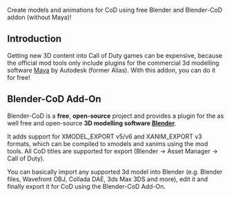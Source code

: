 Create models and animations for CoD using free Blender and Blender-CoD addon (without Maya)!

## Introduction ##

Getting new 3D content into Call of Duty games can be expensive, because the official mod tools only include plugins for the commercial 3d modelling software [Maya](http://usa.autodesk.com/maya/) by Autodesk (former Alias). With this addon, you can do it for free!


## Blender-CoD Add-On ##

Blender-CoD is a **free**, **open-source** project and provides a plugin for the as well free and open-source **3D modelling software [Blender](http://www.blender.org/)**.

It adds support for XMODEL\_EXPORT v5/v6 and XANIM\_EXPORT v3 formats, which can be compiled to xmodels and xanims using the mod tools. All CoD titles are supported for export (Blender -> Asset Manager -> Call of Duty).

You can basically import any supported 3d model into Blender (e.g. Blender files, Wavefront OBJ, Collada DAE, 3ds Max 3DS and more), edit it and finally export it for CoD using the Blender-CoD Add-On.